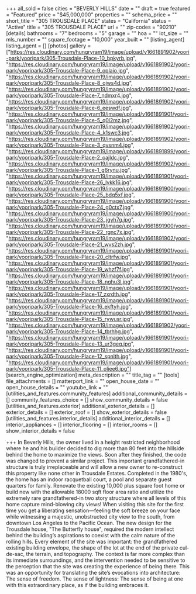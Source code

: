 +++
all_sold = false
cities = "BEVERLY HILLS"
date = ""
draft = true
featured = "Featured"
price = "$45,000,000"
properties = ""
schema_price = ""
short_title = "305 TROUSDALE PLACE"
states = "California"
status = "Active"
title = "305 TROUSDALE PLACE"
url = ""
zip-codes = "90210"
[details]
bathrooms = "7"
bedrooms = "5"
garage = ""
hoa = ""
lot_size = ""
mls_number = ""
square_footage = "10,000"
year_built = ""
[listing_agent]
listing_agent = []
[photos]
gallery = ["https://res.cloudinary.com/hungryram19/image/upload/v1661891902/yoori-park/yooripark/305-Trousdale-Place-10_bpkyrb.jpg", "https://res.cloudinary.com/hungryram19/image/upload/v1661891902/yoori-park/yooripark/305-Trousdale-Place-9_oplaio.jpg", "https://res.cloudinary.com/hungryram19/image/upload/v1661891902/yoori-park/yooripark/305-Trousdale-Place-8_ojws4d.jpg", "https://res.cloudinary.com/hungryram19/image/upload/v1661891902/yoori-park/yooripark/305-Trousdale-Place-7_ndmxr4.jpg", "https://res.cloudinary.com/hungryram19/image/upload/v1661891902/yoori-park/yooripark/305-Trousdale-Place-6_eeswdf.jpg", "https://res.cloudinary.com/hungryram19/image/upload/v1661891901/yoori-park/yooripark/305-Trousdale-Place-5_q0l2mz.jpg", "https://res.cloudinary.com/hungryram19/image/upload/v1661891902/yoori-park/yooripark/305-Trousdale-Place-4_k1swc3.jpg", "https://res.cloudinary.com/hungryram19/image/upload/v1661891902/yoori-park/yooripark/305-Trousdale-Place-3_qvsnm4.jpg", "https://res.cloudinary.com/hungryram19/image/upload/v1661891899/yoori-park/yooripark/305-Trousdale-Place-2_oajldc.jpg", "https://res.cloudinary.com/hungryram19/image/upload/v1661891902/yoori-park/yooripark/305-Trousdale-Place-1_g6rynu.jpg", "https://res.cloudinary.com/hungryram19/image/upload/v1661891901/yoori-park/yooripark/305-Trousdale-Place-26_lvkk16.jpg", "https://res.cloudinary.com/hungryram19/image/upload/v1661891900/yoori-park/yooripark/305-Trousdale-Place-25_bdq5xf.jpg", "https://res.cloudinary.com/hungryram19/image/upload/v1661891900/yoori-park/yooripark/305-Trousdale-Place-24_g0ctx7.jpg", "https://res.cloudinary.com/hungryram19/image/upload/v1661891900/yoori-park/yooripark/305-Trousdale-Place-23_jgyh7g.jpg", "https://res.cloudinary.com/hungryram19/image/upload/v1661891900/yoori-park/yooripark/305-Trousdale-Place-22_rgnc7x.jpg", "https://res.cloudinary.com/hungryram19/image/upload/v1661891902/yoori-park/yooripark/305-Trousdale-Place-21_wvs2zh.jpg", "https://res.cloudinary.com/hungryram19/image/upload/v1661891901/yoori-park/yooripark/305-Trousdale-Place-20_cltrfw.jpg", "https://res.cloudinary.com/hungryram19/image/upload/v1661891901/yoori-park/yooripark/305-Trousdale-Place-19_whzf7f.jpg", "https://res.cloudinary.com/hungryram19/image/upload/v1661891901/yoori-park/yooripark/305-Trousdale-Place-18_nghu3l.jpg", "https://res.cloudinary.com/hungryram19/image/upload/v1661891901/yoori-park/yooripark/305-Trousdale-Place-17_zxrdth.jpg", "https://res.cloudinary.com/hungryram19/image/upload/v1661891901/yoori-park/yooripark/305-Trousdale-Place-16_ekftyh.jpg", "https://res.cloudinary.com/hungryram19/image/upload/v1661891901/yoori-park/yooripark/305-Trousdale-Place-15_rywusr.jpg", "https://res.cloudinary.com/hungryram19/image/upload/v1661891902/yoori-park/yooripark/305-Trousdale-Place-14_tbrhhg.jpg", "https://res.cloudinary.com/hungryram19/image/upload/v1661891901/yoori-park/yooripark/305-Trousdale-Place-13_ur3geg.jpg", "https://res.cloudinary.com/hungryram19/image/upload/v1661891901/yoori-park/yooripark/305-Trousdale-Place-12_spnlth.jpg", "https://res.cloudinary.com/hungryram19/image/upload/v1661891901/yoori-park/yooripark/305-Trousdale-Place-11_oliee6.jpg"]
[search_engine_optimization]
meta_description = ""
title_tag = ""
[tools]
file_attachments = []
matterport_link = ""
open_house_date = ""
open_house_details = ""
youtube_link = ""
[utilities_and_features.community_features]
additional_community_details = []
community_features_choice = []
show_community_details = false
[utilities_and_features.exterior]
additional_exterior_details = []
exterior_details = []
exterior_roof = []
show_exterior_details = false
[utilities_and_features.interior_details]
additional_interior_details = []
interior_appliances = []
interior_flooring = []
interior_rooms = []
show_interior_details = false

+++
In Beverly Hills, the owner lived in a height restricted neighborhood where he and his builder decided to dig more than 80 feet into the hillside behind the home to maximize the views. Soon after they finished, the code was changed to prevent a similar project. This important grandfathered-in structure is truly irreplaceable and will allow a new owner to re-construct this property like none other in Trousdale Estates. Completed in the 1980's, the home has an indoor racquetball court, a pool and separate guest quarters for family. Renovate the existing 10,000 plus square foot home or build new with the allowable 18000 sqft floor area ratio and utilize the extremely rare grandfathered-in two story structure where all levels of this home capture mind-blowing city views! When visiting this site for the first time you get a liberating sensation—feeling the soft breeze on your face while witnessing a majestic, unobstructed city view to the south, from downtown Los Angeles to the Pacific Ocean. The new design for the Trousdale house, "The Butterfly house", required the modern intellect behind the building’s aspirations to coexist with the calm nature of the rolling hills. Every element of the site was important: the grandfathered existing building envelope, the shape of the lot at the end of the private cul-de-sac, the terrain, and topography. The context is far more complex than its immediate surroundings, and the intervention needed to be sensitive to the perception that the site was creating the experience of being there. This was an opportunity for translating the site’s evocations into architecture: The sense of freedom. The sense of lightness: The sense of being at one with this extraordinary place, as if the building embraces it.